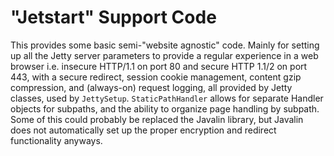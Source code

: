 # "Jetstart" Support Code

This provides some basic semi-"website agnostic" code. Mainly for setting up all the Jetty server parameters to provide a regular experience in a web browser i.e. insecure HTTP/1.1 on port 80 and secure HTTP 1.1/2 on port 443, with a secure redirect, session cookie management, content gzip compression, and (always-on) request logging, all provided by Jetty classes, used by `JettySetup`. `StaticPathHandler` allows for separate Handler objects for subpaths, and the ability to organize page handling by subpath. Some of this could probably be replaced the Javalin library, but Javalin does not automatically set up the proper encryption and redirect functionality anyways.